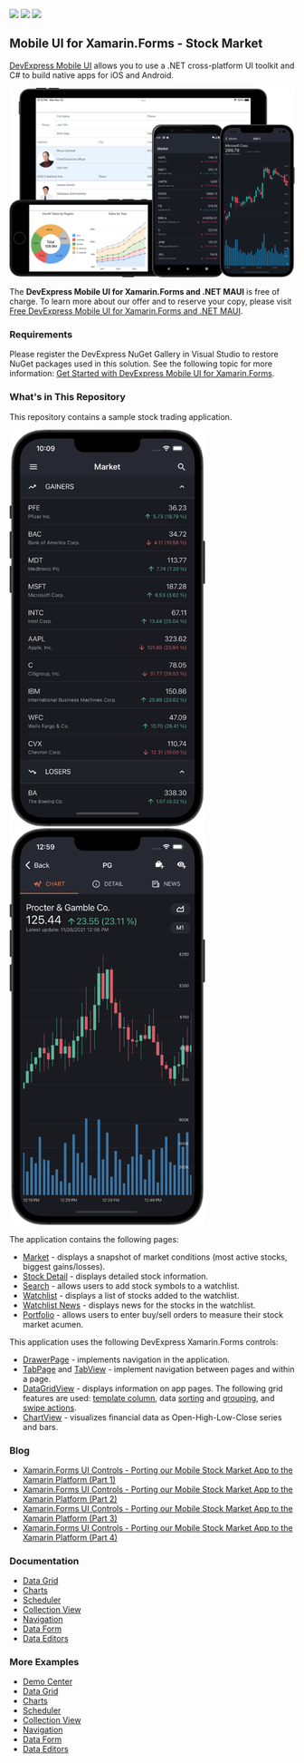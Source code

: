 <!-- default badges list -->
![](https://img.shields.io/endpoint?url=https://codecentral.devexpress.com/api/v1/VersionRange/243744496/20.1.1%2B)
[![](https://img.shields.io/badge/Open_in_DevExpress_Support_Center-FF7200?style=flat-square&logo=DevExpress&logoColor=white)](https://supportcenter.devexpress.com/ticket/details/T867470)
[![](https://img.shields.io/badge/📖_How_to_use_DevExpress_Examples-e9f6fc?style=flat-square)](https://docs.devexpress.com/GeneralInformation/403183)
<!-- default badges end -->
## Mobile UI for Xamarin.Forms - Stock Market

[DevExpress Mobile UI](https://www.devexpress.com/xamarin/) allows you to use a .NET cross-platform UI toolkit and C# to build native apps for iOS and Android.

![DevExpress Mobile UI for Xamarin.Forms](./Images/xamarin.png)

The **DevExpress Mobile UI for Xamarin.Forms and .NET MAUI** is free of charge. To learn more about our offer and to reserve your copy, please visit [Free DevExpress Mobile UI for Xamarin.Forms and .NET MAUI](https://www.devexpress.com/xamarin-free).

### Requirements

Please register the DevExpress NuGet Gallery in Visual Studio to restore NuGet packages used in this solution. See the following topic for more information: [Get Started with DevExpress Mobile UI for Xamarin.Forms](https://docs.devexpress.com/MobileControls/403540/xamarin-forms/get-started).

### What's in This Repository

This repository contains a sample stock trading application.

<img src="./Images/collection-view.png" alt="DevExpress Collection View for Xamarin.Forms" height="700"> <img src="./Images/chart.png" alt="DevExpress Charts for Xamarin.Forms" height="700">

The application contains the following pages:

- [Market](./CS/Stocks.UI/Views/MarketPage) - displays a snapshot of market conditions (most active stocks, biggest gains/losses).
- [Stock Detail](./CS/Stocks.UI/Views/SymbolPage) - displays detailed stock information.
- [Search](./CS/Stocks.UI/Views/SearchSymbolPage) - allows users to add stock symbols to a watchlist.
- [Watchlist](./CS/Stocks.UI/Views/WatchlistPage) - displays a list of stocks added to the watchlist.
- [Watchlist News](./CS/Stocks.UI/Views/NewsPage) - displays news for the stocks in the watchlist.
- [Portfolio](./CS/Stocks.UI/Views/PortfolioPage) - allows users to enter buy/sell orders to measure their stock market acumen.

This application uses the following DevExpress Xamarin.Forms controls:

- [DrawerPage](https://docs.devexpress.com/MobileControls/DevExpress.XamarinForms.Navigation.DrawerPage) - implements navigation in the application.
- [TabPage](https://docs.devexpress.com/MobileControls/DevExpress.XamarinForms.Navigation.TabPage) and [TabView](https://docs.devexpress.com/MobileControls/DevExpress.XamarinForms.Navigation.TabView) - implement navigation between pages and within a page.
- [DataGridView](https://docs.devexpress.com/MobileControls/DevExpress.XamarinForms.DataGrid.DataGridView) - displays information on app pages. The following grid features are used: [template column](https://docs.devexpress.com/MobileControls/DevExpress.XamarinForms.DataGrid.TemplateColumn), data [sorting](https://docs.devexpress.com/MobileControls/400552/xamarin-forms/data-grid/getting-started/lesson-5-sort-data) and [grouping](https://docs.devexpress.com/MobileControls/400550/xamarin-forms/data-grid/getting-started/lesson-3-group-data), and [swipe actions](https://docs.devexpress.com/MobileControls/401053/xamarin-forms/data-grid/examples/swipe-actions). 
- [ChartView](https://docs.devexpress.com/MobileControls/DevExpress.XamarinForms.Charts.ChartView) - visualizes financial data as Open-High-Low-Close series and bars.


### Blog

- [Xamarin.Forms UI Controls - Porting our Mobile Stock Market App to the Xamarin Platform (Part 1)](https://community.devexpress.com/blogs/mobile/archive/2019/09/19/xamarin-forms-ui-controls-porting-our-mobile-stock-market-app-to-the-xamarin-platform-part-1.aspx)
- [Xamarin.Forms UI Controls - Porting our Mobile Stock Market App to the Xamarin Platform (Part 2)](https://community.devexpress.com/blogs/mobile/archive/2019/10/24/xamarin-forms-ui-controls-porting-our-mobile-stock-market-app-to-the-xamarin-platform-part-2.aspx)
- [Xamarin.Forms UI Controls - Porting our Mobile Stock Market App to the Xamarin Platform (Part 3)](https://community.devexpress.com/blogs/mobile/archive/2019/12/16/xamarin-forms-ui-controls-porting-our-mobile-stock-market-app-to-the-xamarin-platform-part-3.aspx)
- [Xamarin.Forms UI Controls - Porting our Mobile Stock Market App to the Xamarin Platform (Part 4)](https://community.devexpress.com/blogs/mobile/archive/2020/03/16/xamarin-forms-ui-controls-porting-our-mobile-stock-market-app-to-the-xamarin-platform-part-4.aspx)

### Documentation

- [Data Grid](http://docs.devexpress.com/MobileControls/400543/xamarin-forms/data-grid/index)
- [Charts](http://docs.devexpress.com/MobileControls/400422/xamarin-forms/charts/index)
- [Scheduler](http://docs.devexpress.com/MobileControls/400676/xamarin-forms/scheduler/index)
- [Collection View](http://docs.devexpress.com/MobileControls/402074/xamarin-forms/collection-view/index)
- [Navigation](http://docs.devexpress.com/MobileControls/400544/xamarin-forms/navigation-controls/index)
- [Data Form](https://docs.devexpress.com/MobileControls/401732/xamarin-forms/data-form/index)
- [Data Editors](https://docs.devexpress.com/MobileControls/401613/xamarin-forms/editors/index)

### More Examples

* [Demo Center](https://github.com/DevExpress-Examples/xamarin-forms-demo-app)
* [Data Grid](https://github.com/DevExpress-Examples/xamarin-forms-data-grid-examples)
* [Charts](https://github.com/DevExpress-Examples/xamarin-forms-chart-examples)
* [Scheduler](https://github.com/DevExpress-Examples/xamarin-forms-scheduler-examples)
* [Collection View](https://github.com/DevExpress-Examples/xamarin-forms-collection-view-examples)
* [Navigation](https://github.com/DevExpress-Examples/xamarin-forms-navigation-examples)
* [Data Form](https://github.com/DevExpress-Examples/xamarin-forms-data-form-examples)
* [Data Editors](https://github.com/DevExpress-Examples/xamarin-forms-editors-examples)

